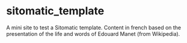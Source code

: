 # sitomatic_template

A mini site to test a Sitomatic template. Content in french based on the presentation of the life and words of Edouard Manet (from Wikipedia).

